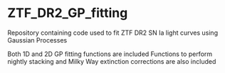 # ZTF_DR2_GP_fitting
Repository containing code used to fit ZTF DR2 SN Ia light curves using Gaussian Processes 

Both 1D and 2D GP fitting functions are included
Functions to perform nightly stacking and Milky Way extinction corrections are also included
